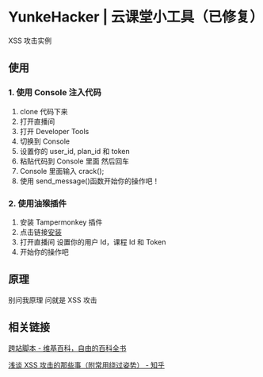 # YunkeHacker | 云课堂小工具（已修复）

XSS 攻击实例

## 使用

### 1. 使用 Console 注入代码

1. clone 代码下来
2. 打开直播间
3. 打开 Developer Tools
4. 切换到 Console
5. 设置你的 user_id, plan_id 和 token
6. 粘贴代码到 Console 里面 然后回车
7. Console 里面输入 crack();
8. 使用 send_message()函数开始你的操作吧！

### 2. 使用油猴插件

1. 安装 Tampermonkey 插件
2. 点击链接[安装](https://github.com/zHElEARN/YunkeHacker/raw/master/YunkeHacker.user.js)
3. 打开直播间 设置你的用户 Id，课程 Id 和 Token
4. 开始你的操作吧

## 原理

别问我原理 问就是 XSS 攻击

## 相关链接

[跨站脚本 - 维基百科，自由的百科全书](https://zh.wikipedia.org/wiki/XSS)

[浅谈 XSS 攻击的那些事（附常用绕过姿势） - 知乎](https://zhuanlan.zhihu.com/p/26177815)
